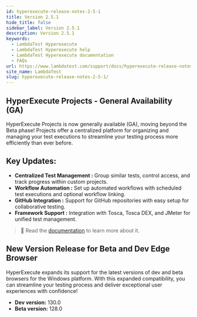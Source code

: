 ```yaml
---
id: hyperexecute-release-notes-2-5-1
title: Version 2.5.1
hide_title: false
sidebar_label: Version 2.5.1
description: Version 2.5.1
keywords:
  - LambdaTest Hyperexecute
  - LambdaTest Hyperexecute help
  - LambdaTest Hyperexecute documentation
  - FAQs
url: https://www.lambdatest.com/support/docs/hyperexecute-release-notes-2-5-1/
site_name: LambdaTest
slug: hyperexecute-release-notes-2-5-1/
---
```


<script type="application/ld+json"
      dangerouslySetInnerHTML={{ __html: JSON.stringify({
       "@context": "https://schema.org",
        "@type": "BreadcrumbList",
        "itemListElement": [{
          "@type": "ListItem",
          "position": 1,
          "name": "Home",
          "item": "https://www.lambdatest.com"
        },{
          "@type": "ListItem",
          "position": 2,
          "name": "Support",
          "item": "https://www.lambdatest.com/support/docs/"
        },{
          "@type": "ListItem",
          "position": 3,
          "name": "Version",
          "item": "https://www.lambdatest.com/support/docs/hyperexecute-release-notes-2-5-1/"
        }]
      })
    }}
></script>

## HyperExecute Projects - General Availability (GA)

HyperExecute Projects is now generally available (GA), moving beyond the Beta phase! Projects offer a centralized platform for organizing and managing your test executions to streamline your testing process more efficiently than ever before.

## Key Updates:

- **Centralized Test Management :** Group similar tests, control access, and track progress within custom projects.
- **Workflow Automation :** Set up automated workflows with scheduled test executions and optional workflow linking.
- **GitHub Integration :** Support for GitHub repositories with easy setup for collaborative testing.
- **Framework Support :** Integration with Tosca, Tosca DEX, and JMeter for unified test management.

> 📕 Read the [documentation](/support/docs/hyperexecute-projects/) to learn more about it.

## New Version Release for Beta and Dev Edge Browser 
HyperExecute expands its support for the latest versions of dev and beta browsers for the Windows platform. With this expanded compatibility, you can streamline your testing process and deliver exceptional user experiences with confidence!

- **Dev version:** 130.0
- **Beta version:** 128.0